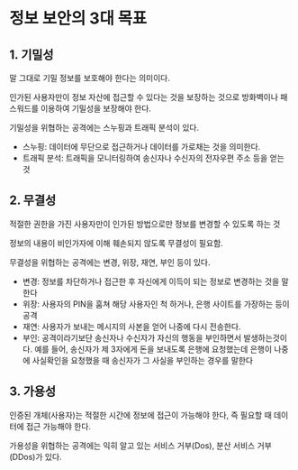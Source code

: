 # 정보 보안의 3대 목표

## 1. 기밀성

말 그대로 기밀 정보를 보호해야 한다는 의미이다.

인가된 사용자만이 정보 자산에 접근할 수 있다는 것을 보장하는 것으로 방화벽이나 패스워드를 이용하여 기밀성을 보장해야 한다.

기밀성을 위협하는 공격에는 스누핑과 트래픽 분석이 있다.

- 스누핑: 데이터에 무단으로 접근하거나 데이터를 가로채는 것을 의미한다.
- 트래픽 분석: 트래픽을 모니터링하여 송신자나 수신자의 전자우편 주소 등을 얻는 것

## 2. 무결성

적절한 권한을 가진 사용자만이 인가된 방법으로만 정보를 변경할 수 있도록 하는 것

정보의 내용이 비인가자에 이해 훼손되지 않도록 무결성이 필요함.

무결성을 위협하는 공격에는 변경, 위장, 재연, 부인 등이 있다.

- 변경: 정보를 차단하거나 접근한 후 자신에게 이득이 되는 정보로 변경하는 것을 말한다
- 위장: 사용자의 PIN을 훔쳐 해당 사용자인 척 하거나, 은행 사이트를 가장하는 등이 공격
- 재연: 사용자가 보내는 메시지의 사본을 얻어 나중에 다시 전송한다.
- 부인: 공격이라기보단 송신자나 수신자가 자신의 행동을 부인하면서 발생하는것이다. 예를 들어, 송신자가 제 3자에게 돈을 보내도록 은행에 요청했는데 은행이 나중에 사실확인을 요청했을 때 송신자가 그 사실을 부인하는 경우를 말한다

## 3. 가용성

인증된 개체(사용자)는 적절한 시간에 정보에 접근이 가능해야 한다, 즉 필요할 때 데이터에 접근 가능해야 한다.

가용성을 위협하는 공격에는 익히 알고 있는 서비스 거부(Dos), 분산 서비스 거부 (DDos)가 있다.

